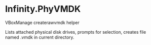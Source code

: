 # Infinity.PhyVMDK
 VBoxManage createrawvmdk helper

Lists attached physical disk drives, prompts for selection, creates file named <Drive Description>.vmdk in current directory.
